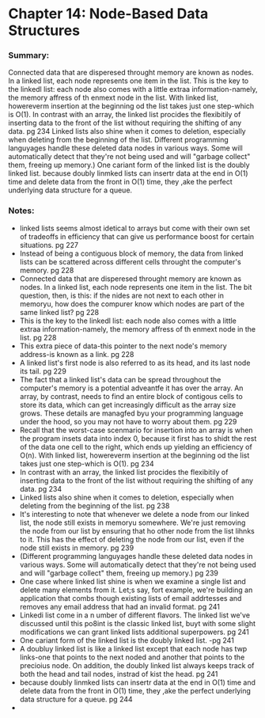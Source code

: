 # Chapter 14: Node-Based Data Structures

### Summary:
Connected data that are disperesed throught memory are known as nodes. In a linked list, each node represents one item in the list.
This is the key to the linkedl list: each node also comes with a little extraa information-namely, the memory affress of th enmext node in the list.
With linked list, howereverm insertion at the beginning od the list takes just one step-which is O(1).
In contrast with an array, the linked list procides the flexibitily of inserting data to the front of the list without requiring the shifting of any data. pg 234
Linked lists also shine when it comes to deletion, especially when deleting from the beginning of the list.
Different programming languyages handle these deleted data nodes in various ways. Some will automatically detect that they're not being used and will "garbage collect" them, freeing up memory.)
One cariant form of the linked list is the doubly linked list.
because doubly linmked lists can insertr data at the end in O(1) time and delete data from the front in O(1) time, they ,ake the perfect underlying data structure for a queue.

### Notes:
- linked lists seems almost idetical to arrays but come with their own set of tradeoffs in efficiency that can give us performance boost for certain situations. pg 227
- Instead of being a contiguous block of memory, the data from linked lists can be scattered across different cells throught the computer's memory. pg 228
- Connected data that are disperesed throught memory are known as nodes. In a linked list, each node represents one item in the list. The bit question, then, is this:
if the nides are not next to each other in memoryu, how does the compurer know which nodes are part of the same linked list? pg 228
- This is the key to the linkedl list: each node also comes with a little extraa information-namely, the memory affress of th enmext node in the list. pg 228
- This extra piece of  data-this pointer to the next node's memory address-is known as a link. pg 228
- A linked list's first node is also referred to as its head, and its last node its tail. pg 229
- The fact that a linked list's data can be spread throughout the computer's memory is a potential adveantfe it has over the array. An array, by contrast, needs to find an entire block of contigous cells
to store its data, which can get increasingly difficult as the array size grows. These details are managfed byu your programming language under the hood, so you may not have to worry about them. pg 229
- Recall that the worst-case scenmario for insertion into an array is when the program insets data into index 0, because it first has to shidt the rest of the data one cell to the right, which ends up yielding an efficiency
of O(n). With linked list, howereverm insertion at the beginning od the list takes just one step-which is O(1). pg 234
- In contrast with an array, the linked list procides the flexibitily of inserting data to the front of the list without requiring the shifting of any data. pg 234
- Linked lists also shine when it comes to deletion, especially when deleting from the beginning of the list. pg 238
- It's interesting to note that whenever we delete a node from our linked list, the node still exists in memoryu somewhere. We're just removing the node from our list by ensuring that ho other node from the list lihnks to it.
This has the effect of deleting the node from our list, even if the node still exists in memory. pg 239
- (Different programming languyages handle these deleted data nodes in various ways. Some will automatically detect that they're not being used and will "garbage collect" them, freeing up memory.) pg 239
- One case where linked list shine is when we examine a single list and delete many elements from it. Let;s say, fort example, we're building an application that combs though existing lists of email addrtesses and removes any email
address that had an invalid format. pg 241
- Linkedi list come in a n umber of different flavors. The linked list we've discussed until this po8int is the classic linked list, buyt with some slight modifications we can grant linked lists additional superpowers. pg 241
- One cariant form of the linked list is the doubly linked list. -pg 241
- A doubluy linked list is like a linked list except that each node has twp links-one that points to the next noded and another that points to the precioius node. On addition, the doubly linked list always keeps track of both the head
and tail nodes, instrad of kist the head. pg 241 
- because doubly linmked lists can insertr data at the end in O(1) time and delete data from the front in O(1) time, they ,ake the perfect underlying data structure for a queue. pg 244
-
